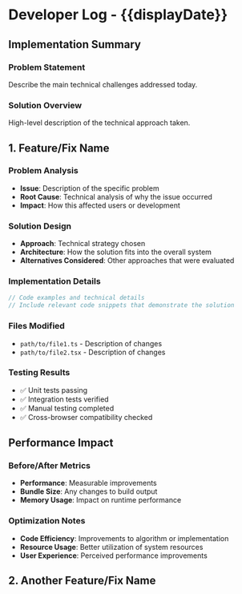 <!-- 
FORMATTING REQUIREMENTS:
1. Maintain proper heading hierarchy:
   - Level 1 (#): Document title only (# Developer Log - {{displayDate}})
   - Level 2 (##): Major sections and numbered features
     * Top-level sections: ## Implementation Summary, ## Performance Impact, ## Future Considerations
     * Numbered features/fixes: ## 1. Feature/Fix Name, ## 2. Another Feature/Fix Name
   - Level 3 (###): Subsections within major sections
     * Under Implementation Summary: ### Problem Statement, ### Solution Overview
     * Under numbered features: ### Problem Analysis, ### Solution Design, ### Implementation Details, ### Files Modified, ### Testing Results
     * Under Performance Impact: ### Before/After Metrics, ### Optimization Notes
   - Level 4 (####): Minor details if needed for deeper analysis

2. Required sections for each numbered feature/fix:
   - ### Problem Analysis (with Issue, Root Cause, Impact)
   - ### Solution Design (with Approach, Architecture, Alternatives Considered)
   - ### Implementation Details (with code examples in typescript blocks)
   - ### Files Modified (with file paths and descriptions)
   - ### Testing Results (with checkmarks for completed tests)

3. Content guidelines:
   - Use bold (**text**) for important terms, file names, and key concepts
   - Include code examples using ```typescript blocks
   - Use checkmarks (✅) for completed items and test results
   - Provide detailed technical analysis and comprehensive documentation
-->
# Developer Log - {{displayDate}}

## Implementation Summary

### Problem Statement
Describe the main technical challenges addressed today.

### Solution Overview
High-level description of the technical approach taken.

<!--Technical Implementations -->

## 1. Feature/Fix Name

### Problem Analysis
- **Issue**: Description of the specific problem
- **Root Cause**: Technical analysis of why the issue occurred
- **Impact**: How this affected users or development

### Solution Design
- **Approach**: Technical strategy chosen
- **Architecture**: How the solution fits into the overall system
- **Alternatives Considered**: Other approaches that were evaluated

### Implementation Details
```typescript
// Code examples and technical details
// Include relevant code snippets that demonstrate the solution
```

### Files Modified
- `path/to/file1.ts` - Description of changes
- `path/to/file2.tsx` - Description of changes

### Testing Results
- ✅ Unit tests passing
- ✅ Integration tests verified
- ✅ Manual testing completed
- ✅ Cross-browser compatibility checked

## Performance Impact

### Before/After Metrics
- **Performance**: Measurable improvements
- **Bundle Size**: Any changes to build output
- **Memory Usage**: Impact on runtime performance

### Optimization Notes
- **Code Efficiency**: Improvements to algorithm or implementation
- **Resource Usage**: Better utilization of system resources
- **User Experience**: Perceived performance improvements


## 2. Another Feature/Fix Name


